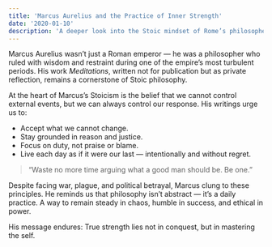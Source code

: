 ```yaml
---
title: 'Marcus Aurelius and the Practice of Inner Strength'
date: '2020-01-10'
description: 'A deeper look into the Stoic mindset of Rome’s philosopher-king.'
---
```


Marcus Aurelius wasn’t just a Roman emperor — he was a philosopher who ruled with wisdom and restraint during one of the empire’s most turbulent periods. His work *Meditations*, written not for publication but as private reflection, remains a cornerstone of Stoic philosophy.

At the heart of Marcus’s Stoicism is the belief that we cannot control external events, but we can always control our response. His writings urge us to:

- Accept what we cannot change.
- Stay grounded in reason and justice.
- Focus on duty, not praise or blame.
- Live each day as if it were our last — intentionally and without regret.

> “Waste no more time arguing what a good man should be. Be one.”

Despite facing war, plague, and political betrayal, Marcus clung to these principles. He reminds us that philosophy isn’t abstract — it’s a daily practice. A way to remain steady in chaos, humble in success, and ethical in power.

His message endures: True strength lies not in conquest, but in mastering the self.
